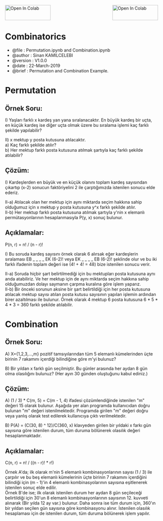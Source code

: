 <a href="https://colab.research.google.com/github/sinankamilcelebi/Combinatorics/blob/master/Permutation.ipynb">
<img src="https://colab.research.google.com/assets/colab-badge.svg" width="150" height="50" alt="Open In Colab" title = "Permutation" align="left"/>
</a>

<a href="https://colab.research.google.com/github/sinankamilcelebi/Combinatorics/blob/master/Combination.ipynb">
<img src="https://colab.research.google.com/assets/colab-badge.svg" width="150" height="50" alt="Open In Colab" title = "Combination" align="right"/>
</a>

<br><br>

# Combinatorics

* @file : Permutation.ipynb and Combination.ipynb
* @author : Sinan KAMILCELEBI
* @version : V1.0.0
* @date : 22-March-2019
* @brief : Permutation and Combination Example.

# Permutation

## Örnek Soru:
I) Yaşları farklı x kardeş yan yana sıralanacaktır. En büyük kardeş bir uçta, en küçük kardeş ise diğer uçta olmak üzere bu sıralama işlemi kaç farklı şekilde yapılabilir?

II) x mektup y posta kutusuna atılacaktır.  
a) Kaç farklı şekilde atılır?  
b) Her mektup farklı posta kutusuna atılmak şartıyla kaç farklı şekilde atılabilir?

## Çözüm:
I) Kardeşlerden en büyük ve en küçük olanını toplam kardeş sayısından çıkartıp (x-2) sonucun faktöriyelini 2 ile çarptığımızda istenilen sonucu elde ederiz.

II-a) Atılacak olan her mektup için aynı miktarda seçim hakkına sahip olduğumuz için x mektup y posta kutusuna y^x farklı şekilde atılır.  
II-b) Her mektup farklı posta kutusuna atılmak şartıyla y'nin x elemanlı permütasyonlarının hesaplanmasıyla P(y, x) sonuç bulunur.

## Açıklamalar:
P(n, r) = n! / (n - r)!

I) Bu soruda kardeş sayısını örnek olarak 6 alırsak eğer kardeşlerin sıralaması EB _ _ _ _ EK (6-2)! veya EK _ _ _ _ EB (6-2)! şeklinde olur ve bu iki farklı ifadenin toplam değeri ise (4! + 4! = 48) bize istenilen sonucu verir.

II-a) Soruda hiçbir şart belirtilmediği için bu mektupları posta kutusuna aynı anda atabiliriz. Ve her mektup için de aynı miktarda seçim hakkına sahip olduğumuzdan dolayı saymanın çarpma kuralına göre işlem yaparız.  
II-b) Bir önceki sorunun aksine bir şart belirtildiği için her posta kutusuna atılacak mektup sayısı atılan posta kutusu sayısının yapılan işlemin ardından birer azaltılması ile bulunur. Örnek olarak 4 mektup 6 posta kutusuna 6 * 5 * 4 * 3 = 360 farklı şekilde atılabilir.

# Combination

## Örnek Soru:
A) X={1,2,3,...,m} pozitif tamsıyılarından tüm 5 elemanlı kümelerinden üçte birinin 7 rakamını içerdiği bilindiğine göre m'yi bulunuz?

B) Bir yıldan x farklı gün seçilmiştir. Bu günler arasında her aydan 8 gün olma olasılığını bulunuz? (Her ayın 30 günden oluştuğunu kabul ediniz.)

## Çözüm:
A) (1 / 3) * C(m, 5) = C(m - 1, 4) ifadesi çözümlendiğinde istenilen "m" değeri 15 olarak bulunur. Aşağıda yer alan programda kullanıcıdan doğru bulunan "m" değeri istenilmektedir. Programda girilen "m" değeri doğru veya yanlış olarak test edilerek kullanıcıya çıktı verilmektedir.

B) P(A) = (C(30, 8) ^ 12)/C(360, x) klavyeden girilen bir yıldaki x farkı gün sayısına göre istenilen durum, tüm duruma bölünerek olasılık değeri hesaplanmaktadır.

## Açıklamalar:
C(n, r) = n! / ((n - r)! * r!)

Örnek A'da; ilk olarak m'nin 5 elemanlı kombinasyonlarının sayısı (1 / 3) ile çarpılır ve bu beş elemanlı kümelerinin üçte birinin 7 rakamını içerdiğini bilindiği için (m - 1)'in 4 elemanlı kombinasyolarının sayısına eşitlenerek istenilen sonuç elde edilir.  
Örnek B'de ise; ilk olarak istenilen durum her aydan 8 gün seçileceği belirtildiği için 30'un 8 elemanlı kombinasyonlarının sayısının 12. kuvveti alınarak (Bir yılda 12 ay var.) bulunur. Daha sonra ise tüm durum için, 360'ın bir yıldan seçilen gün sayısına göre kombinasyonu alınır. İstenilen olasılık hesaplaması için de istenilen durum, tüm duruma bölünerek işlem yapılır.

